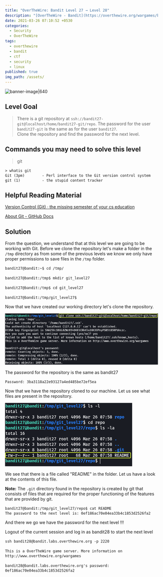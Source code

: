 ```yaml
---
title: "OverTheWire: Bandit Level 27 → Level 28"
description: "[OverTheWire - Bandit](https://overthewire.org/wargames/bandit/bandit28.html)"
date: 2021-03-26 07:10:52 +0530
categories:
  - Security
  - OverTheWire
tags:
  - overthewire
  - bandit
  - ctf
  - security
  - linux
published: true
img_path: /assets/
---
```


![banner-image|640](overthewire-banner.png)

## Level Goal

> There is a git repository at `ssh://bandit27-git@localhost/home/bandit27-git/repo`. The password for the user `bandit27-git` is the same as for the user `bandit27`.  
> Clone the repository and find the password for the next level.

## Commands you may need to solve this level

> git

```
> whatis git  
Git (3pm)        - Perl interface to the Git version control system  
git (1)          - the stupid content tracker
```

## Helpful Reading Material

[Version Control (Git) · the missing semester of your cs education](https://missing.csail.mit.edu/2020/version-control/)

[About Git - GitHub Docs](https://guides.github.com/introduction/git-handbook/)

## Solution

From the question, we understand that at this level we are going to be working with Git. Before we clone the repository let's make a folder in the `/tmp` directory as from some of the previous levels we know we only have proper permissions to save files in the `/tmp` folder.

```
bandit27@bandit:~$ cd /tmp/

bandit27@bandit:/tmp$ mkdir git_level27

bandit27@bandit:/tmp$ cd git_level27

bandit27@bandit:/tmp/git_level27$
```

Now that we have created our working directory let's clone the repository.

![Clone Git Repository](images/bandit-27-28/clone-git-repo.png)

The password for the repository is the same as bandit27

```
Password: 3ba3118a22e93127a4ed485be72ef5ea
```

Now that we have the repository cloned to our machine. Let us see what files are present in the repository.

![View Repo Content|360](images/bandit-27-28/view-content.png)

We see that there is a file called "README" in the folder. Let us have a look at the contents of this file.

**Note:** The `.git` directory found in the repository is created by git that consists of files that are required for the proper functioning of the features that are provided by git.

```
bandit27@bandit:/tmp/git_level27/repo$ cat README   
The password to the next level is: 0ef186ac70e04ea33b4c1853d2526fa2
```

And there we go we have the password for the next level !!!

Logout of the current session and log in as bandit28 to start the next level

```
ssh bandit28@bandit.labs.overthewire.org -p 2220

This is a OverTheWire game server. More information on http://www.overthewire.org/wargames

bandit28@bandit.labs.overthewire.org's password: 0ef186ac70e04ea33b4c1853d2526fa2
```